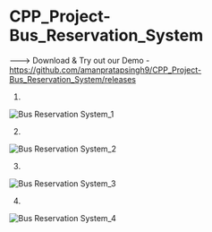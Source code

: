 # CPP_Project-Bus_Reservation_System

---> Download & Try out our Demo - https://github.com/amanpratapsingh9/CPP_Project-Bus_Reservation_System/releases


1)
![Bus Reservation System_1](https://user-images.githubusercontent.com/72128002/128635341-80d907e8-8b76-4f84-b34e-ed22a279bf94.jpg)

2)
![Bus Reservation System_2](https://user-images.githubusercontent.com/72128002/128635348-c5e90330-7937-4f1e-a109-45a81bb103dd.jpg)

3)
![Bus Reservation System_3](https://user-images.githubusercontent.com/72128002/128635358-a4c89c19-6199-47dc-a196-78366f32b04b.jpg)

4)
![Bus Reservation System_4](https://user-images.githubusercontent.com/72128002/128635361-6e0f0932-224b-4ec5-bf53-32c9703941b3.jpg)
